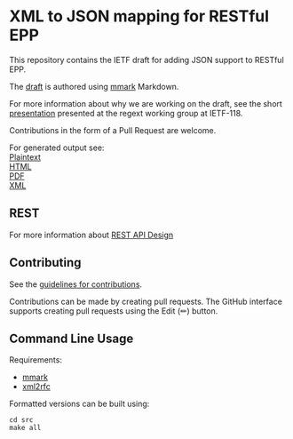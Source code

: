 # XML to JSON mapping for RESTful EPP

This repository contains the IETF draft for adding JSON support to RESTful EPP.  

The [draft](https://github.com/SIDN/ietf-epp-restful-transport/blob/main/src/draft-restful-epp-json.md) is authored using [mmark](https://mmark.miek.nl/) Markdown.

For more information about why we are working on the draft, see the short [presentation](https://www.sidnlabs.nl/downloads/6L2dl6xiV5eQY61EB14wzo/a950bcb1d4979c2b56d87d1ef6b83d45/ietf-118-restfull-epp-discussion.pdf) presented at the regext working group at IETF-118.

Contributions in the form of a Pull Request are welcome.

For generated output see:   
[Plaintext](https://sidn.github.io/ietf-epp-restful-transport/draft-restful-epp-json.txt)  
[HTML](https://sidn.github.io/ietf-epp-restful-transport/draft-restful-epp-json.html)  
[PDF](https://sidn.github.io/ietf-epp-restful-transport/draft-restful-epp-json.pdf)  
[XML](https://sidn.github.io/ietf-epp-restful-transport/draft-restful-epp-json.xml)  

## REST

For more information about [REST API Design](https://restfulapi.net/)

## Contributing

See the
[guidelines for contributions](https://github.com/SIDN/ietf-epp-restful-json/blob/main/CONTRIBUTING.md).

Contributions can be made by creating pull requests.
The GitHub interface supports creating pull requests using the Edit (✏) button.


## Command Line Usage

Requirements:

- [mmark](https://mmark.miek.nl/)
- [xml2rfc](https://github.com/ietf-tools/xml2rfc#installation)

Formatted versions can be built using:

```
cd src
make all
```
